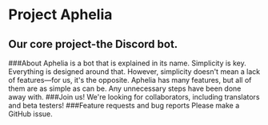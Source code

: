 # Project **Aphelia**
## Our core project-the Discord bot.
###About
Aphelia is a bot that is explained in its name. Simplicity is key. Everything is designed around that. However, simplicity doesn't mean a lack of features—for us, it's the opposite. Aphelia has many features, but all of them are as simple as can be. Any unnecessary steps have been done away with.
###Join us!
We're looking for collaborators, including translators and beta testers!
###Feature requests and bug reports
Please make a GitHub issue.
